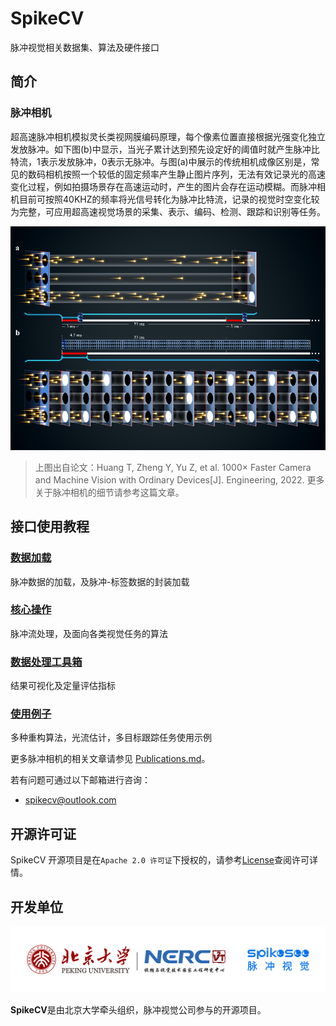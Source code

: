 # SpikeCV

脉冲视觉相关数据集、算法及硬件接口

## 简介

### 脉冲相机

超高速脉冲相机模拟灵长类视网膜编码原理，每个像素位置直接根据光强变化独立发放脉冲。如下图(b)中显示，当光子累计达到预先设定好的阈值时就产生脉冲比特流，1表示发放脉冲，0表示无脉冲。与图(a)中展示的传统相机成像区别是，常见的数码相机按照一个较低的固定频率产生静止图片序列，无法有效记录光的高速变化过程，例如拍摄场景存在高速运动时，产生的图片会存在运动模糊。而脉冲相机目前可按照40KHZ的频率将光信号转化为脉冲比特流，记录的视觉时空变化较为完整，可应用超高速视觉场景的采集、表示、编码、检测、跟踪和识别等任务。 

![spike_camera](./docs/assets/spike_camera.png)

> 上图出自论文：Huang T, Zheng Y, Yu Z, et al. 1000× Faster Camera and Machine Vision with Ordinary Devices[J]. Engineering, 2022. 更多关于脉冲相机的细节请参考这篇文章。 

## 接口使用教程

### [数据加载](https://github.com/Zyj061/SpikeCV/blob/main/docs/data_processing.md)

脉冲数据的加载，及脉冲-标签数据的封装加载

### [核心操作](https://github.com/Zyj061/SpikeCV/blob/main/docs/spike_algo.md)

脉冲流处理，及面向各类视觉任务的算法

### [数据处理工具箱](https://github.com/Zyj061/SpikeCV/blob/main/docs/tools.md)

结果可视化及定量评估指标

### [使用例子](https://github.com/Zyj061/SpikeCV/blob/main/docs/examples.md)

多种重构算法，光流估计，多目标跟踪任务使用示例

更多脉冲相机的相关文章请参见 [Publications.md](https://github.com/Zyj061/SpikeCV/blob/main/Publications.md)。

若有问题可通过以下邮箱进行咨询：

* spikecv@outlook.com

## 开源许可证

SpikeCV 开源项目是在`Apache 2.0 许可证`下授权的，请参考[License](github.com/Zyj061/SpikeCV/blob/main/LICENSE)查阅许可详情。

## 开发单位

<img src="./docs/assets/institute_logo.png" alt="pku_logo" style="zoom: 100%;" />

**SpikeCV**是由北京大学牵头组织，脉冲视觉公司参与的开源项目。

